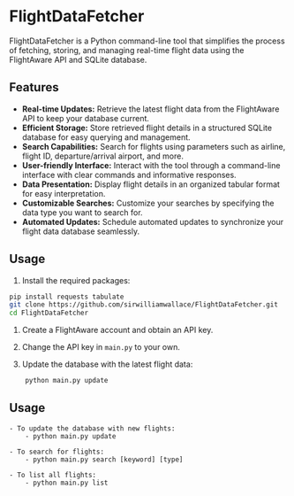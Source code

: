 # FlightDataFetcher

FlightDataFetcher is a Python command-line tool that simplifies the process of fetching, storing, and managing real-time flight data using the FlightAware API and SQLite database.

## Features

- **Real-time Updates:** Retrieve the latest flight data from the FlightAware API to keep your database current.
- **Efficient Storage:** Store retrieved flight details in a structured SQLite database for easy querying and management.
- **Search Capabilities:** Search for flights using parameters such as airline, flight ID, departure/arrival airport, and more.
- **User-friendly Interface:** Interact with the tool through a command-line interface with clear commands and informative responses.
- **Data Presentation:** Display flight details in an organized tabular format for easy interpretation.
- **Customizable Searches:** Customize your searches by specifying the data type you want to search for.
- **Automated Updates:** Schedule automated updates to synchronize your flight data database seamlessly.

## Usage

1. Install the required packages:

```bash
pip install requests tabulate
git clone https://github.com/sirwilliamwallace/FlightDataFetcher.git
cd FlightDataFetcher
```
1. Create a FlightAware account and obtain an API key.

2. Change the API key in `main.py` to your own.

3. Update the database with the latest flight data:

```bash
    python main.py update
```

## Usage
    - To update the database with new flights:
        - python main.py update
          
    - To search for flights:
        - python main.py search [keyword] [type]
        
    - To list all flights:
        - python main.py list

